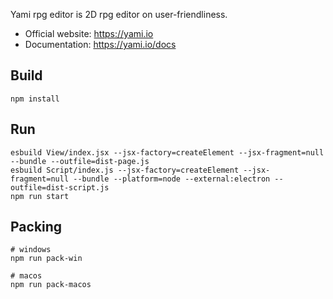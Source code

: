 Yami rpg editor is 2D rpg editor on user-friendliness.

 - Official website: https://yami.io
 - Documentation:  https://yami.io/docs

## Build 
```shell
npm install
```

## Run 
```shell
esbuild View/index.jsx --jsx-factory=createElement --jsx-fragment=null --bundle --outfile=dist-page.js
esbuild Script/index.js --jsx-factory=createElement --jsx-fragment=null --bundle --platform=node --external:electron --outfile=dist-script.js
npm run start
```

## Packing 
```shell
# windows
npm run pack-win

# macos
npm run pack-macos
```
